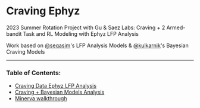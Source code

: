 # Craving Ephyz
2023 Summer Rotation Project with Gu &amp; Saez Labs: Craving + 2 Armed-bandit Task and RL Modeling with Ephyz LFP Analysis


Work based on [@seqasim](https://github.com/seqasim/LFPAnalysis)'s  LFP Analysis Models & 
[@kulkarnik](https://github.com/kulkarnik/bayesian-craving-models)'s  Bayesian Craving Models

---

### Table of Contents:
  * [Craving Data Ephyz LFP Analysis](/CB_Craving_LFPAnalysis.ipynb)
  * [Craving + Bayesian Models Analysis](TBD)
  * [Minerva walkthrough](TBD)
